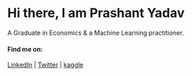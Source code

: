 # Hi there, I am Prashant Yadav
A Graduate in Economics & a Machine Learning practitioner. 

#### Find me on:
[LinkedIn](https://www.linkedin.com/in/prashantyadav05/) | [Twitter](https://twitter.com/retweeper) | [kaggle](https://www.kaggle.com/prashantyadav05)

<!--
**PrashantYadav05/PrashantYadav05** is a ✨ _special_ ✨ repository because its `README.md` (this file) appears on your GitHub profile.

Here are some ideas to get you started:

- 🔭 I’m currently working on ...
- 🌱 I’m currently learning ...
- 👯 I’m looking to collaborate on ...
- 🤔 I’m looking for help with ...
- 💬 Ask me about ...
- 📫 How to reach me: ...
- 😄 Pronouns: ...
- ⚡ Fun fact: ...
-->
